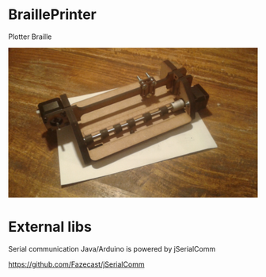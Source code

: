 # BraillePrinter
Plotter Braille

![Alt text](https://github.com/iapafoto/BraillePrinter/blob/master/Media/beta.jpg)

# External libs
Serial communication Java/Arduino is powered by jSerialComm

https://github.com/Fazecast/jSerialComm
